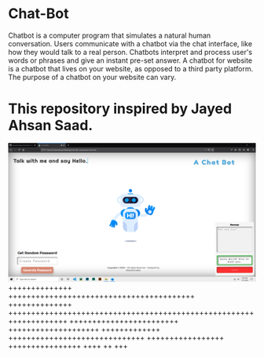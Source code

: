 # Chat-Bot
Chatbot is a computer program that simulates a natural human conversation. Users communicate with a chatbot via the chat interface, like how they would talk to a real person. Chatbots interpret and process user's words or phrases and give an instant pre-set answer. A chatbot for website is a chatbot that lives on your website, as opposed to a third party platform. The purpose of a chatbot on your website can vary. 
# This repository inspired by Jayed Ahsan Saad.


![alt text](https://github.com/AhsanParadise/Chat-Bot/blob/master/ScreenShot.png?raw=true)
++++++++++++++ +++++++++++++++++++++++++++++++++++++++++
++++++++++++++ +++++++++++++++++++++++++++++++++++++++++++++++++++++++++++++++++++
++++++++++++++++++++++++ ++++++++++++++++++++ +++++++++++++
 ++++++++++++++++++++++++++++++ +++++++++++++++++
++++++++++++++++
++++ ++ +++
